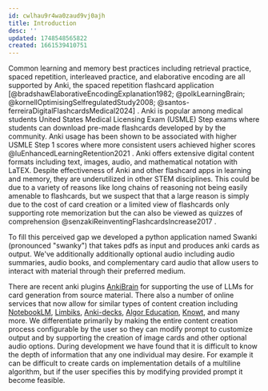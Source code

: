```yaml
---
id: cwlhau9r4wa0zaud9vj0ajh
title: Introduction
desc: ''
updated: 1748548565822
created: 1661539410751
---
```

Common learning and memory best practices including retrieval practice, spaced repetition, interleaved practice, and elaborative encoding are all supported by Anki, the spaced repetition flashcard application [@bradshawElaborativeEncodingExplanation1982; @polkLearningBrain; @kornellOptimisingSelfregulatedStudy2008; @santos-ferreiraDigitalFlashcardsMedical2024] . Anki is popular among medical students United States Medical Licensing Exam (USMLE) Step exams where students can download pre-made flashcards developed by by the community. Anki usage has been shown to be associated with higher USMLE Step 1 scores where more consistent users achieved higher scores @luEnhancedLearningRetention2021 . Anki offers extensive digital content formats including text, images, audio, and mathematical notation with LaTEX. Despite effectiveness of Anki and other flashcard apps in learning and memory, they are underutilized in other STEM disciplines. This could be due to a variety of reasons like long chains of reasoning not being easily amenable to flashcards, but we suspect that that a large reason is simply due to the cost of card creation or a limited view of flashcards only supporting rote memorization but the can also be viewed as quizzes of comprehension @senzakiReinventingFlashcardsIncrease2017 .

To fill this perceived gap we developed a python application named Swanki (pronounced "swanky") that takes pdfs as input and produces anki cards as output. We've additionally additionally optional audio including audio summaries, audio books, and complementary card audio that allow users to interact with material through their preferred medium.

There are recent anki plugins [AnkiBrain](https://github.com/RosettaTechnologies/AnkiBrain) for supporting the use of LLMs for card generation from source material. There also a number of online services that now allow for similar types of content creation including [NotebookLM](https://notebooklm.google/), [Limbiks](https://www.limbiks.com/), [Anki-decks](https://anki-decks.com/), [Algor Education](https://www.algoreducation.com/en), [Knowt](https://knowt.com/), and many more. We differentiate primarily by making the entire content creation process configurable by the user so they can modify prompt to customize output and by supporting the creation of image cards and other optional audio options. During development we have found that it is difficult to know the depth of information that any one individual may desire. For example it can be difficult to create cards on implementation details of a multiline algorithm, but if the user specifies this by modifying provided prompt it become feasible.
